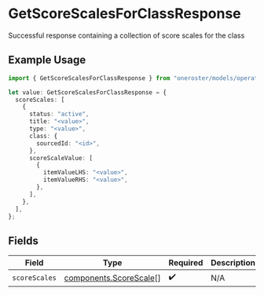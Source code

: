 # GetScoreScalesForClassResponse

Successful response containing a collection of score scales for the class

## Example Usage

```typescript
import { GetScoreScalesForClassResponse } from "oneroster/models/operations";

let value: GetScoreScalesForClassResponse = {
  scoreScales: [
    {
      status: "active",
      title: "<value>",
      type: "<value>",
      class: {
        sourcedId: "<id>",
      },
      scoreScaleValue: [
        {
          itemValueLHS: "<value>",
          itemValueRHS: "<value>",
        },
      ],
    },
  ],
};
```

## Fields

| Field                                                            | Type                                                             | Required                                                         | Description                                                      |
| ---------------------------------------------------------------- | ---------------------------------------------------------------- | ---------------------------------------------------------------- | ---------------------------------------------------------------- |
| `scoreScales`                                                    | [components.ScoreScale](../../models/components/scorescale.md)[] | :heavy_check_mark:                                               | N/A                                                              |